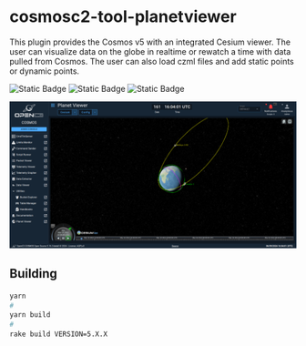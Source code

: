 # cosmosc2-tool-planetviewer

This plugin provides the Cosmos v5 with an integrated Cesium viewer. The user can visualize data on the globe in realtime or rewatch a time with data pulled from Cosmos. The user can also load czml files and add static points or dynamic points.

![Static Badge](https://img.shields.io/badge/Formatted_with-Biome-60a5fa?style=flat&logo=biome)
![Static Badge](https://img.shields.io/badge/Linted_with-Biome-60a5fa?style=flat&logo=biome)
![Static Badge](https://img.shields.io/badge/Checked_with-Biome-60a5fa?style=flat&logo=biome)

![demo.png](demo.png)

## Building

```sh
yarn
#
yarn build
#
rake build VERSION=5.X.X
```
